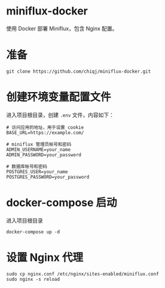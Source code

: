 # miniflux-docker

使用 Docker 部署 Miniflux，包含 Nginx 配置。

# 准备

```
git clone https://github.com/chiqj/miniflux-docker.git
```

# 创建环境变量配置文件

进入项目根目录，创建 `.env` 文件，内容如下：

```
# 访问应用的地址，用于设置 cookie
BASE_URL=https://example.com/

# miniflux 管理员帐号和密码
ADMIN_USERNAME=your_name
ADMIN_PASSWORD=your_password

# 数据库帐号和密码
POSTGRES_USER=your_name
POSTGRES_PASSWORD=your_password
```

# docker-compose 启动

进入项目根目录

```
docker-compose up -d
```

# 设置 Nginx 代理

```
sudo cp nginx.conf /etc/nginx/sites-enabled/miniflux.conf
sudo nginx -s reload
```

